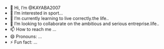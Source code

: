 - 👋 Hi, I’m @KAYABA2007
- 👀 I’m interested in sport...
- 🌱 I’m currently learning to live correctly.the life..
- 💞️ I’m looking to collaborate on the ambitious and serious entreprise.life..
- 📫 How to reach me ...
- 😄 Pronouns: ...
- ⚡ Fun fact: ...

<!---
KAYABA2007/KAYABA2007 is a ✨ special ✨ repository because its `README.md` (this file) appears on your GitHub profile.
You can click the Preview link to take a look at your changes.
--->
